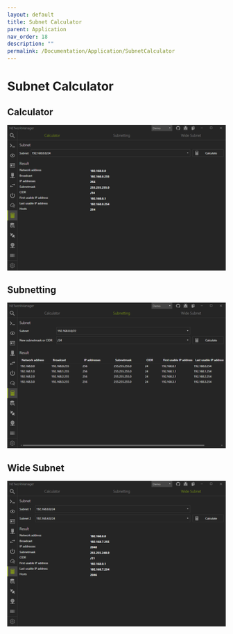 ```yaml
---
layout: default
title: Subnet Calculator
parent: Application
nav_order: 18
description: ""
permalink: /Documentation/Application/SubnetCalculator
---
```


# Subnet Calculator

## Calculator

![SubnetCalculator_Calculator](18_SubnetCalculator_Calculator.png)

## Subnetting

![SubnetCalculator_Subnetting](18_SubnetCalculator_Subnetting.png)

## Wide Subnet

![SubnetCalculator_WideSubnet](18_SubnetCalculator_WideSubnet.png)